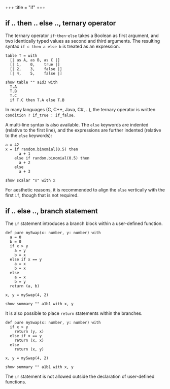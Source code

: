 +++
title = "if"
+++

## if .. then .. else .., ternary operator

The ternary operator `if`-`then`-`else` takes a Boolean as first argument, and two identically typed values as second and third arguments. The resulting syntax `if c then a else b` is treated as an expression.

```envision
table T = with
  [| as A, as B, as C |]
  [| 1,    0,    true |]
  [| 2,    3,    false |]
  [| 4,    5,    false |]

show table "" a1d3 with
  T.A
  T.B
  T.C
  if T.C then T.A else T.B
```

In many languages (C, C++, Java, C#, ..), the ternary operator is written `condition ? if_true : if_false`.

A multi-line syntax is also available. The `else` keywords are indented (relative to the first line), and the expressions are further indented (relative to the `else` keywords): 

```envision
a = 42
x = if random.binomial(0.5) then
      a + 1
    else if random.binomial(0.5) then
      a + 2
    else
      a + 3

show scalar "x" with x
```

For aesthetic reasons, it is recommended to align the `else` vertically with the first `if`, though that is not required. 

## if .. else .., branch statement

The `if` statement introduces a branch block within a user-defined function.

```envision
def pure mySwap(x: number, y: number) with
  a = 0
  b = 0
  if x > y
    a = y
    b = x
  else if x == y
    a = x
    b = x
  else
    a = x
    b = y
  return (a, b)

x, y = mySwap(4, 2)

show summary "" a1b1 with x, y
```

It is also possible to place `return` statements within the branches.

```envision
def pure mySwap(x: number, y: number) with
  if x > y
    return (y, x)
  else if x == y
    return (x, x)
  else
    return (x, y)

x, y = mySwap(4, 2)

show summary "" a1b1 with x, y
```

The `if` statement is not allowed outside the declaration of user-defined functions.
